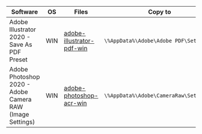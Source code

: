|Software|OS|Files|Copy to<br>
|---|---|---|---|
|Adobe Illustrator 2020 - Save As PDF Preset|WIN|[adobe-illustrator-pdf-win](https://github.com/sergebro/dotfiles/adobe-illustrator-pdf-win)|```\%AppData%\Adobe\Adobe PDF\Settings\```
|Adobe Photoshop 2020 - Adobe Camera RAW (Image Settings)|WIN|[adobe-photoshop-acr-win](https://github.com/sergebro/dotfiles/adobe-photoshop-acr-win)|```\%AppData%\Adobe\CameraRaw\Settings\```